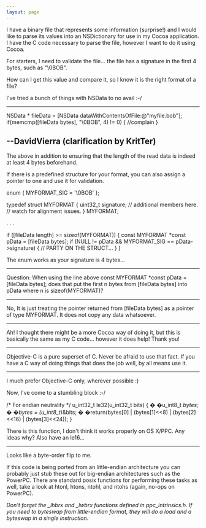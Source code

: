 ```yaml
---
layout: page
---
```




I have a binary file that represents some information (surprise!) and I would like to parse its values into an NSDictionary for use in my Cocoa application. I have the C code necessary to parse the file, however I want to do it using Cocoa. 

For starters, I need to validate the file... the file has a signature in the first 4 bytes, such as "\0BOB". 

How can I get this value and compare it, so I know it is the right format of a file?

I've tried a bunch of things with NSData to no avail :-/

----

     

NSData * fileData = [NSData dataWithContentsOfFile:@"myfile.bob"];
if(memcmp([fileData bytes], "\0BOB", 4) != 0) {
    //complain
}

 
--DavidVierra (clarification by KritTer)
----
The above in addition to ensuring that the length of the read data is indeed at least 4 bytes beforehand.

If there is a predefined structure for your format, you can also assign a pointer to one and use it for validation.

     
enum { MYFORMAT_SIG = '\0BOB' };

typedef struct MYFORMAT {
	uint32_t signature;
	// additional members here.
	// watch for alignment issues.
} MYFORMAT;

.
.
.

if ([fileData length] >= sizeof(MYFORMAT))
{
	const MYFORMAT *const pData = [fileData bytes];
	if (NULL != pData && MYFORMAT_SIG == pData->signature)
	{
		// PARTY ON THE STRUCT...
	}
}
 

The enum works as your signature is 4 bytes...

----

Question: When using the line above     	const MYFORMAT *const pData = [fileData bytes]; does that put the first n bytes from     [fileData bytes] into pData where n is     sizeof(MYFORMAT)?

----
No, It is just treating the pointer returned from      [fileData bytes]  as a pointer of type MYFORMAT. It does not copy any data whatsoever.

----

Ah! I thought there might be a more Cocoa way of doing it, but this is basically the same as my C code... however it does help! Thank you!

----

Objective-C is a pure superset of C. Never be afraid to use that fact. If you have a C way of doing things that does the job well, by all means use it.


----

I much prefer Objective-C only, wherever possible :)

Now, I've come to a stumbling block :-/

    
/* For endian neutrality */ 
u_int32_t le32(u_int32_t bits) 
{ 
� �u_int8_t *bytes; 
� �bytes = (u_int8_t*)&bits; 
� �return(bytes[0] | (bytes[1]<<8) | (bytes[2]<<16) | (bytes[3]<<24)); 
} 


There is this function, I don't think it works properly on OS X/PPC. Any ideas why? Also have an le16...

----
Looks like a byte-order flip to me.

If this code is being ported from an little-endian architecture you can probably just stub these out for big-endian architectures such as the PowerPC. There are standard posix functions for performing these tasks as well, take a look at htonl, htons, ntohl, and ntohs (again, no-ops on PowerPC).

*Don't forget the _lhbrx and _lwbrx functions defined in ppc_intrinsics.h.  If you need to byteswap from little-endian format, they will do a load and a byteswap in a single instruction.*

